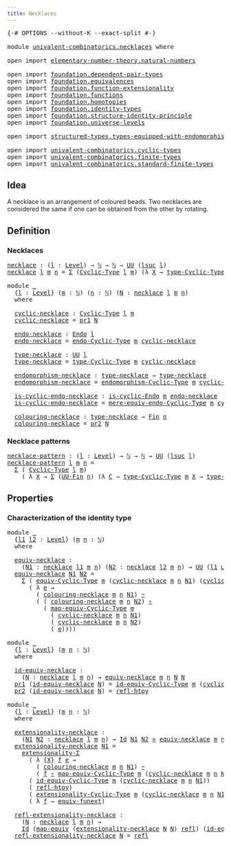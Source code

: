 ```yaml
---
title: Necklaces
---
```


<pre class="Agda"><a id="35" class="Symbol">{-#</a> <a id="39" class="Keyword">OPTIONS</a> <a id="47" class="Pragma">--without-K</a> <a id="59" class="Pragma">--exact-split</a> <a id="73" class="Symbol">#-}</a>

<a id="78" class="Keyword">module</a> <a id="85" href="univalent-combinatorics.necklaces.html" class="Module">univalent-combinatorics.necklaces</a> <a id="119" class="Keyword">where</a>

<a id="126" class="Keyword">open</a> <a id="131" class="Keyword">import</a> <a id="138" href="elementary-number-theory.natural-numbers.html" class="Module">elementary-number-theory.natural-numbers</a>

<a id="180" class="Keyword">open</a> <a id="185" class="Keyword">import</a> <a id="192" href="foundation.dependent-pair-types.html" class="Module">foundation.dependent-pair-types</a>
<a id="224" class="Keyword">open</a> <a id="229" class="Keyword">import</a> <a id="236" href="foundation.equivalences.html" class="Module">foundation.equivalences</a>
<a id="260" class="Keyword">open</a> <a id="265" class="Keyword">import</a> <a id="272" href="foundation.function-extensionality.html" class="Module">foundation.function-extensionality</a>
<a id="307" class="Keyword">open</a> <a id="312" class="Keyword">import</a> <a id="319" href="foundation.functions.html" class="Module">foundation.functions</a>
<a id="340" class="Keyword">open</a> <a id="345" class="Keyword">import</a> <a id="352" href="foundation.homotopies.html" class="Module">foundation.homotopies</a>
<a id="374" class="Keyword">open</a> <a id="379" class="Keyword">import</a> <a id="386" href="foundation.identity-types.html" class="Module">foundation.identity-types</a>
<a id="412" class="Keyword">open</a> <a id="417" class="Keyword">import</a> <a id="424" href="foundation.structure-identity-principle.html" class="Module">foundation.structure-identity-principle</a>
<a id="464" class="Keyword">open</a> <a id="469" class="Keyword">import</a> <a id="476" href="foundation.universe-levels.html" class="Module">foundation.universe-levels</a>

<a id="504" class="Keyword">open</a> <a id="509" class="Keyword">import</a> <a id="516" href="structured-types.types-equipped-with-endomorphisms.html" class="Module">structured-types.types-equipped-with-endomorphisms</a>

<a id="568" class="Keyword">open</a> <a id="573" class="Keyword">import</a> <a id="580" href="univalent-combinatorics.cyclic-types.html" class="Module">univalent-combinatorics.cyclic-types</a>
<a id="617" class="Keyword">open</a> <a id="622" class="Keyword">import</a> <a id="629" href="univalent-combinatorics.finite-types.html" class="Module">univalent-combinatorics.finite-types</a>
<a id="666" class="Keyword">open</a> <a id="671" class="Keyword">import</a> <a id="678" href="univalent-combinatorics.standard-finite-types.html" class="Module">univalent-combinatorics.standard-finite-types</a>
</pre>
## Idea

A necklace is an arrangement of coloured beads. Two necklaces are considered the same if one can be obtained from the other by rotating.

## Definition

### Necklaces

<pre class="Agda"><a id="necklace"></a><a id="914" href="univalent-combinatorics.necklaces.html#914" class="Function">necklace</a> <a id="923" class="Symbol">:</a> <a id="925" class="Symbol">(</a><a id="926" href="univalent-combinatorics.necklaces.html#926" class="Bound">l</a> <a id="928" class="Symbol">:</a> <a id="930" href="Agda.Primitive.html#597" class="Postulate">Level</a><a id="935" class="Symbol">)</a> <a id="937" class="Symbol">→</a> <a id="939" href="elementary-number-theory.natural-numbers.html#1530" class="Datatype">ℕ</a> <a id="941" class="Symbol">→</a> <a id="943" href="elementary-number-theory.natural-numbers.html#1530" class="Datatype">ℕ</a> <a id="945" class="Symbol">→</a> <a id="947" href="foundation-core.universe-levels.html#235" class="Primitive">UU</a> <a id="950" class="Symbol">(</a><a id="951" href="Agda.Primitive.html#780" class="Primitive">lsuc</a> <a id="956" href="univalent-combinatorics.necklaces.html#926" class="Bound">l</a><a id="957" class="Symbol">)</a>
<a id="959" href="univalent-combinatorics.necklaces.html#914" class="Function">necklace</a> <a id="968" href="univalent-combinatorics.necklaces.html#968" class="Bound">l</a> <a id="970" href="univalent-combinatorics.necklaces.html#970" class="Bound">m</a> <a id="972" href="univalent-combinatorics.necklaces.html#972" class="Bound">n</a> <a id="974" class="Symbol">=</a> <a id="976" href="foundation-core.dependent-pair-types.html#515" class="Record">Σ</a> <a id="978" class="Symbol">(</a><a id="979" href="univalent-combinatorics.cyclic-types.html#4237" class="Function">Cyclic-Type</a> <a id="991" href="univalent-combinatorics.necklaces.html#968" class="Bound">l</a> <a id="993" href="univalent-combinatorics.necklaces.html#970" class="Bound">m</a><a id="994" class="Symbol">)</a> <a id="996" class="Symbol">(λ</a> <a id="999" href="univalent-combinatorics.necklaces.html#999" class="Bound">X</a> <a id="1001" class="Symbol">→</a> <a id="1003" href="univalent-combinatorics.cyclic-types.html#4450" class="Function">type-Cyclic-Type</a> <a id="1020" href="univalent-combinatorics.necklaces.html#970" class="Bound">m</a> <a id="1022" href="univalent-combinatorics.necklaces.html#999" class="Bound">X</a> <a id="1024" class="Symbol">→</a> <a id="1026" href="univalent-combinatorics.standard-finite-types.html#2396" class="Function">Fin</a> <a id="1030" href="univalent-combinatorics.necklaces.html#972" class="Bound">n</a><a id="1031" class="Symbol">)</a>

<a id="1034" class="Keyword">module</a> <a id="1041" href="univalent-combinatorics.necklaces.html#1041" class="Module">_</a>
  <a id="1045" class="Symbol">{</a><a id="1046" href="univalent-combinatorics.necklaces.html#1046" class="Bound">l</a> <a id="1048" class="Symbol">:</a> <a id="1050" href="Agda.Primitive.html#597" class="Postulate">Level</a><a id="1055" class="Symbol">}</a> <a id="1057" class="Symbol">(</a><a id="1058" href="univalent-combinatorics.necklaces.html#1058" class="Bound">m</a> <a id="1060" class="Symbol">:</a> <a id="1062" href="elementary-number-theory.natural-numbers.html#1530" class="Datatype">ℕ</a><a id="1063" class="Symbol">)</a> <a id="1065" class="Symbol">(</a><a id="1066" href="univalent-combinatorics.necklaces.html#1066" class="Bound">n</a> <a id="1068" class="Symbol">:</a> <a id="1070" href="elementary-number-theory.natural-numbers.html#1530" class="Datatype">ℕ</a><a id="1071" class="Symbol">)</a> <a id="1073" class="Symbol">(</a><a id="1074" href="univalent-combinatorics.necklaces.html#1074" class="Bound">N</a> <a id="1076" class="Symbol">:</a> <a id="1078" href="univalent-combinatorics.necklaces.html#914" class="Function">necklace</a> <a id="1087" href="univalent-combinatorics.necklaces.html#1046" class="Bound">l</a> <a id="1089" href="univalent-combinatorics.necklaces.html#1058" class="Bound">m</a> <a id="1091" href="univalent-combinatorics.necklaces.html#1066" class="Bound">n</a><a id="1092" class="Symbol">)</a>
  <a id="1096" class="Keyword">where</a>

  <a id="1105" href="univalent-combinatorics.necklaces.html#1105" class="Function">cyclic-necklace</a> <a id="1121" class="Symbol">:</a> <a id="1123" href="univalent-combinatorics.cyclic-types.html#4237" class="Function">Cyclic-Type</a> <a id="1135" href="univalent-combinatorics.necklaces.html#1046" class="Bound">l</a> <a id="1137" href="univalent-combinatorics.necklaces.html#1058" class="Bound">m</a>
  <a id="1141" href="univalent-combinatorics.necklaces.html#1105" class="Function">cyclic-necklace</a> <a id="1157" class="Symbol">=</a> <a id="1159" href="foundation-core.dependent-pair-types.html#605" class="Field">pr1</a> <a id="1163" href="univalent-combinatorics.necklaces.html#1074" class="Bound">N</a>

  <a id="1168" href="univalent-combinatorics.necklaces.html#1168" class="Function">endo-necklace</a> <a id="1182" class="Symbol">:</a> <a id="1184" href="structured-types.types-equipped-with-endomorphisms.html#454" class="Function">Endo</a> <a id="1189" href="univalent-combinatorics.necklaces.html#1046" class="Bound">l</a>
  <a id="1193" href="univalent-combinatorics.necklaces.html#1168" class="Function">endo-necklace</a> <a id="1207" class="Symbol">=</a> <a id="1209" href="univalent-combinatorics.cyclic-types.html#4394" class="Function">endo-Cyclic-Type</a> <a id="1226" href="univalent-combinatorics.necklaces.html#1058" class="Bound">m</a> <a id="1228" href="univalent-combinatorics.necklaces.html#1105" class="Function">cyclic-necklace</a>

  <a id="1247" href="univalent-combinatorics.necklaces.html#1247" class="Function">type-necklace</a> <a id="1261" class="Symbol">:</a> <a id="1263" href="foundation-core.universe-levels.html#235" class="Primitive">UU</a> <a id="1266" href="univalent-combinatorics.necklaces.html#1046" class="Bound">l</a>
  <a id="1270" href="univalent-combinatorics.necklaces.html#1247" class="Function">type-necklace</a> <a id="1284" class="Symbol">=</a> <a id="1286" href="univalent-combinatorics.cyclic-types.html#4450" class="Function">type-Cyclic-Type</a> <a id="1303" href="univalent-combinatorics.necklaces.html#1058" class="Bound">m</a> <a id="1305" href="univalent-combinatorics.necklaces.html#1105" class="Function">cyclic-necklace</a>

  <a id="1324" href="univalent-combinatorics.necklaces.html#1324" class="Function">endomorphism-necklace</a> <a id="1346" class="Symbol">:</a> <a id="1348" href="univalent-combinatorics.necklaces.html#1247" class="Function">type-necklace</a> <a id="1362" class="Symbol">→</a> <a id="1364" href="univalent-combinatorics.necklaces.html#1247" class="Function">type-necklace</a>
  <a id="1380" href="univalent-combinatorics.necklaces.html#1324" class="Function">endomorphism-necklace</a> <a id="1402" class="Symbol">=</a> <a id="1404" href="univalent-combinatorics.cyclic-types.html#4525" class="Function">endomorphism-Cyclic-Type</a> <a id="1429" href="univalent-combinatorics.necklaces.html#1058" class="Bound">m</a> <a id="1431" href="univalent-combinatorics.necklaces.html#1105" class="Function">cyclic-necklace</a>

  <a id="1450" href="univalent-combinatorics.necklaces.html#1450" class="Function">is-cyclic-endo-necklace</a> <a id="1474" class="Symbol">:</a> <a id="1476" href="univalent-combinatorics.cyclic-types.html#4133" class="Function">is-cyclic-Endo</a> <a id="1491" href="univalent-combinatorics.necklaces.html#1058" class="Bound">m</a> <a id="1493" href="univalent-combinatorics.necklaces.html#1168" class="Function">endo-necklace</a>
  <a id="1509" href="univalent-combinatorics.necklaces.html#1450" class="Function">is-cyclic-endo-necklace</a> <a id="1533" class="Symbol">=</a> <a id="1535" href="univalent-combinatorics.cyclic-types.html#4655" class="Function">mere-equiv-endo-Cyclic-Type</a> <a id="1563" href="univalent-combinatorics.necklaces.html#1058" class="Bound">m</a> <a id="1565" href="univalent-combinatorics.necklaces.html#1105" class="Function">cyclic-necklace</a>

  <a id="1584" href="univalent-combinatorics.necklaces.html#1584" class="Function">colouring-necklace</a> <a id="1603" class="Symbol">:</a> <a id="1605" href="univalent-combinatorics.necklaces.html#1247" class="Function">type-necklace</a> <a id="1619" class="Symbol">→</a> <a id="1621" href="univalent-combinatorics.standard-finite-types.html#2396" class="Function">Fin</a> <a id="1625" href="univalent-combinatorics.necklaces.html#1066" class="Bound">n</a>
  <a id="1629" href="univalent-combinatorics.necklaces.html#1584" class="Function">colouring-necklace</a> <a id="1648" class="Symbol">=</a> <a id="1650" href="foundation-core.dependent-pair-types.html#617" class="Field">pr2</a> <a id="1654" href="univalent-combinatorics.necklaces.html#1074" class="Bound">N</a>
</pre>
### Necklace patterns

<pre class="Agda"><a id="necklace-pattern"></a><a id="1692" href="univalent-combinatorics.necklaces.html#1692" class="Function">necklace-pattern</a> <a id="1709" class="Symbol">:</a> <a id="1711" class="Symbol">(</a><a id="1712" href="univalent-combinatorics.necklaces.html#1712" class="Bound">l</a> <a id="1714" class="Symbol">:</a> <a id="1716" href="Agda.Primitive.html#597" class="Postulate">Level</a><a id="1721" class="Symbol">)</a> <a id="1723" class="Symbol">→</a> <a id="1725" href="elementary-number-theory.natural-numbers.html#1530" class="Datatype">ℕ</a> <a id="1727" class="Symbol">→</a> <a id="1729" href="elementary-number-theory.natural-numbers.html#1530" class="Datatype">ℕ</a> <a id="1731" class="Symbol">→</a> <a id="1733" href="foundation-core.universe-levels.html#235" class="Primitive">UU</a> <a id="1736" class="Symbol">(</a><a id="1737" href="Agda.Primitive.html#780" class="Primitive">lsuc</a> <a id="1742" href="univalent-combinatorics.necklaces.html#1712" class="Bound">l</a><a id="1743" class="Symbol">)</a>
<a id="1745" href="univalent-combinatorics.necklaces.html#1692" class="Function">necklace-pattern</a> <a id="1762" href="univalent-combinatorics.necklaces.html#1762" class="Bound">l</a> <a id="1764" href="univalent-combinatorics.necklaces.html#1764" class="Bound">m</a> <a id="1766" href="univalent-combinatorics.necklaces.html#1766" class="Bound">n</a> <a id="1768" class="Symbol">=</a>
  <a id="1772" href="foundation-core.dependent-pair-types.html#515" class="Record">Σ</a> <a id="1774" class="Symbol">(</a> <a id="1776" href="univalent-combinatorics.cyclic-types.html#4237" class="Function">Cyclic-Type</a> <a id="1788" href="univalent-combinatorics.necklaces.html#1762" class="Bound">l</a> <a id="1790" href="univalent-combinatorics.necklaces.html#1764" class="Bound">m</a><a id="1791" class="Symbol">)</a>
    <a id="1797" class="Symbol">(</a> <a id="1799" class="Symbol">λ</a> <a id="1801" href="univalent-combinatorics.necklaces.html#1801" class="Bound">X</a> <a id="1803" class="Symbol">→</a> <a id="1805" href="foundation-core.dependent-pair-types.html#515" class="Record">Σ</a> <a id="1807" class="Symbol">(</a><a id="1808" href="univalent-combinatorics.finite-types.html#5864" class="Function">UU-Fin</a> <a id="1815" href="univalent-combinatorics.necklaces.html#1766" class="Bound">n</a><a id="1816" class="Symbol">)</a> <a id="1818" class="Symbol">(λ</a> <a id="1821" href="univalent-combinatorics.necklaces.html#1821" class="Bound">C</a> <a id="1823" class="Symbol">→</a> <a id="1825" href="univalent-combinatorics.cyclic-types.html#4450" class="Function">type-Cyclic-Type</a> <a id="1842" href="univalent-combinatorics.necklaces.html#1764" class="Bound">m</a> <a id="1844" href="univalent-combinatorics.necklaces.html#1801" class="Bound">X</a> <a id="1846" class="Symbol">→</a> <a id="1848" href="univalent-combinatorics.finite-types.html#5926" class="Function">type-UU-Fin</a> <a id="1860" href="univalent-combinatorics.necklaces.html#1766" class="Bound">n</a> <a id="1862" href="univalent-combinatorics.necklaces.html#1821" class="Bound">C</a><a id="1863" class="Symbol">))</a>
</pre>
## Properties

### Characterization of the identity type

<pre class="Agda"><a id="1937" class="Keyword">module</a> <a id="1944" href="univalent-combinatorics.necklaces.html#1944" class="Module">_</a>
  <a id="1948" class="Symbol">{</a><a id="1949" href="univalent-combinatorics.necklaces.html#1949" class="Bound">l1</a> <a id="1952" href="univalent-combinatorics.necklaces.html#1952" class="Bound">l2</a> <a id="1955" class="Symbol">:</a> <a id="1957" href="Agda.Primitive.html#597" class="Postulate">Level</a><a id="1962" class="Symbol">}</a> <a id="1964" class="Symbol">(</a><a id="1965" href="univalent-combinatorics.necklaces.html#1965" class="Bound">m</a> <a id="1967" href="univalent-combinatorics.necklaces.html#1967" class="Bound">n</a> <a id="1969" class="Symbol">:</a> <a id="1971" href="elementary-number-theory.natural-numbers.html#1530" class="Datatype">ℕ</a><a id="1972" class="Symbol">)</a>
  <a id="1976" class="Keyword">where</a>
  
  <a id="1987" href="univalent-combinatorics.necklaces.html#1987" class="Function">equiv-necklace</a> <a id="2002" class="Symbol">:</a>
    <a id="2008" class="Symbol">(</a><a id="2009" href="univalent-combinatorics.necklaces.html#2009" class="Bound">N1</a> <a id="2012" class="Symbol">:</a> <a id="2014" href="univalent-combinatorics.necklaces.html#914" class="Function">necklace</a> <a id="2023" href="univalent-combinatorics.necklaces.html#1949" class="Bound">l1</a> <a id="2026" href="univalent-combinatorics.necklaces.html#1965" class="Bound">m</a> <a id="2028" href="univalent-combinatorics.necklaces.html#1967" class="Bound">n</a><a id="2029" class="Symbol">)</a> <a id="2031" class="Symbol">(</a><a id="2032" href="univalent-combinatorics.necklaces.html#2032" class="Bound">N2</a> <a id="2035" class="Symbol">:</a> <a id="2037" href="univalent-combinatorics.necklaces.html#914" class="Function">necklace</a> <a id="2046" href="univalent-combinatorics.necklaces.html#1952" class="Bound">l2</a> <a id="2049" href="univalent-combinatorics.necklaces.html#1965" class="Bound">m</a> <a id="2051" href="univalent-combinatorics.necklaces.html#1967" class="Bound">n</a><a id="2052" class="Symbol">)</a> <a id="2054" class="Symbol">→</a> <a id="2056" href="foundation-core.universe-levels.html#235" class="Primitive">UU</a> <a id="2059" class="Symbol">(</a><a id="2060" href="univalent-combinatorics.necklaces.html#1949" class="Bound">l1</a> <a id="2063" href="Agda.Primitive.html#810" class="Primitive Operator">⊔</a> <a id="2065" href="univalent-combinatorics.necklaces.html#1952" class="Bound">l2</a><a id="2067" class="Symbol">)</a>
  <a id="2071" href="univalent-combinatorics.necklaces.html#1987" class="Function">equiv-necklace</a> <a id="2086" href="univalent-combinatorics.necklaces.html#2086" class="Bound">N1</a> <a id="2089" href="univalent-combinatorics.necklaces.html#2089" class="Bound">N2</a> <a id="2092" class="Symbol">=</a>
    <a id="2098" href="foundation-core.dependent-pair-types.html#515" class="Record">Σ</a> <a id="2100" class="Symbol">(</a> <a id="2102" href="univalent-combinatorics.cyclic-types.html#6284" class="Function">equiv-Cyclic-Type</a> <a id="2120" href="univalent-combinatorics.necklaces.html#1965" class="Bound">m</a> <a id="2122" class="Symbol">(</a><a id="2123" href="univalent-combinatorics.necklaces.html#1105" class="Function">cyclic-necklace</a> <a id="2139" href="univalent-combinatorics.necklaces.html#1965" class="Bound">m</a> <a id="2141" href="univalent-combinatorics.necklaces.html#1967" class="Bound">n</a> <a id="2143" href="univalent-combinatorics.necklaces.html#2086" class="Bound">N1</a><a id="2145" class="Symbol">)</a> <a id="2147" class="Symbol">(</a><a id="2148" href="univalent-combinatorics.necklaces.html#1105" class="Function">cyclic-necklace</a> <a id="2164" href="univalent-combinatorics.necklaces.html#1965" class="Bound">m</a> <a id="2166" href="univalent-combinatorics.necklaces.html#1967" class="Bound">n</a> <a id="2168" href="univalent-combinatorics.necklaces.html#2089" class="Bound">N2</a><a id="2170" class="Symbol">))</a>
      <a id="2179" class="Symbol">(</a> <a id="2181" class="Symbol">λ</a> <a id="2183" href="univalent-combinatorics.necklaces.html#2183" class="Bound">e</a> <a id="2185" class="Symbol">→</a>
        <a id="2195" class="Symbol">(</a> <a id="2197" href="univalent-combinatorics.necklaces.html#1584" class="Function">colouring-necklace</a> <a id="2216" href="univalent-combinatorics.necklaces.html#1965" class="Bound">m</a> <a id="2218" href="univalent-combinatorics.necklaces.html#1967" class="Bound">n</a> <a id="2220" href="univalent-combinatorics.necklaces.html#2086" class="Bound">N1</a><a id="2222" class="Symbol">)</a> <a id="2224" href="foundation-core.homotopies.html#627" class="Function Operator">~</a>
        <a id="2234" class="Symbol">(</a> <a id="2236" class="Symbol">(</a> <a id="2238" href="univalent-combinatorics.necklaces.html#1584" class="Function">colouring-necklace</a> <a id="2257" href="univalent-combinatorics.necklaces.html#1965" class="Bound">m</a> <a id="2259" href="univalent-combinatorics.necklaces.html#1967" class="Bound">n</a> <a id="2261" href="univalent-combinatorics.necklaces.html#2089" class="Bound">N2</a><a id="2263" class="Symbol">)</a> <a id="2265" href="foundation-core.functions.html#420" class="Function Operator">∘</a>
          <a id="2277" class="Symbol">(</a> <a id="2279" href="univalent-combinatorics.cyclic-types.html#6591" class="Function">map-equiv-Cyclic-Type</a> <a id="2301" href="univalent-combinatorics.necklaces.html#1965" class="Bound">m</a>
            <a id="2315" class="Symbol">(</a> <a id="2317" href="univalent-combinatorics.necklaces.html#1105" class="Function">cyclic-necklace</a> <a id="2333" href="univalent-combinatorics.necklaces.html#1965" class="Bound">m</a> <a id="2335" href="univalent-combinatorics.necklaces.html#1967" class="Bound">n</a> <a id="2337" href="univalent-combinatorics.necklaces.html#2086" class="Bound">N1</a><a id="2339" class="Symbol">)</a>
            <a id="2353" class="Symbol">(</a> <a id="2355" href="univalent-combinatorics.necklaces.html#1105" class="Function">cyclic-necklace</a> <a id="2371" href="univalent-combinatorics.necklaces.html#1965" class="Bound">m</a> <a id="2373" href="univalent-combinatorics.necklaces.html#1967" class="Bound">n</a> <a id="2375" href="univalent-combinatorics.necklaces.html#2089" class="Bound">N2</a><a id="2377" class="Symbol">)</a>
            <a id="2391" class="Symbol">(</a> <a id="2393" href="univalent-combinatorics.necklaces.html#2183" class="Bound">e</a><a id="2394" class="Symbol">))))</a>

<a id="2400" class="Keyword">module</a> <a id="2407" href="univalent-combinatorics.necklaces.html#2407" class="Module">_</a>
  <a id="2411" class="Symbol">{</a><a id="2412" href="univalent-combinatorics.necklaces.html#2412" class="Bound">l</a> <a id="2414" class="Symbol">:</a> <a id="2416" href="Agda.Primitive.html#597" class="Postulate">Level</a><a id="2421" class="Symbol">}</a> <a id="2423" class="Symbol">(</a><a id="2424" href="univalent-combinatorics.necklaces.html#2424" class="Bound">m</a> <a id="2426" href="univalent-combinatorics.necklaces.html#2426" class="Bound">n</a> <a id="2428" class="Symbol">:</a> <a id="2430" href="elementary-number-theory.natural-numbers.html#1530" class="Datatype">ℕ</a><a id="2431" class="Symbol">)</a>
  <a id="2435" class="Keyword">where</a>

  <a id="2444" href="univalent-combinatorics.necklaces.html#2444" class="Function">id-equiv-necklace</a> <a id="2462" class="Symbol">:</a>
    <a id="2468" class="Symbol">(</a><a id="2469" href="univalent-combinatorics.necklaces.html#2469" class="Bound">N</a> <a id="2471" class="Symbol">:</a> <a id="2473" href="univalent-combinatorics.necklaces.html#914" class="Function">necklace</a> <a id="2482" href="univalent-combinatorics.necklaces.html#2412" class="Bound">l</a> <a id="2484" href="univalent-combinatorics.necklaces.html#2424" class="Bound">m</a> <a id="2486" href="univalent-combinatorics.necklaces.html#2426" class="Bound">n</a><a id="2487" class="Symbol">)</a> <a id="2489" class="Symbol">→</a> <a id="2491" href="univalent-combinatorics.necklaces.html#1987" class="Function">equiv-necklace</a> <a id="2506" href="univalent-combinatorics.necklaces.html#2424" class="Bound">m</a> <a id="2508" href="univalent-combinatorics.necklaces.html#2426" class="Bound">n</a> <a id="2510" href="univalent-combinatorics.necklaces.html#2469" class="Bound">N</a> <a id="2512" href="univalent-combinatorics.necklaces.html#2469" class="Bound">N</a>
  <a id="2516" href="foundation-core.dependent-pair-types.html#605" class="Field">pr1</a> <a id="2520" class="Symbol">(</a><a id="2521" href="univalent-combinatorics.necklaces.html#2444" class="Function">id-equiv-necklace</a> <a id="2539" href="univalent-combinatorics.necklaces.html#2539" class="Bound">N</a><a id="2540" class="Symbol">)</a> <a id="2542" class="Symbol">=</a> <a id="2544" href="univalent-combinatorics.cyclic-types.html#7123" class="Function">id-equiv-Cyclic-Type</a> <a id="2565" href="univalent-combinatorics.necklaces.html#2424" class="Bound">m</a> <a id="2567" class="Symbol">(</a><a id="2568" href="univalent-combinatorics.necklaces.html#1105" class="Function">cyclic-necklace</a> <a id="2584" href="univalent-combinatorics.necklaces.html#2424" class="Bound">m</a> <a id="2586" href="univalent-combinatorics.necklaces.html#2426" class="Bound">n</a> <a id="2588" href="univalent-combinatorics.necklaces.html#2539" class="Bound">N</a><a id="2589" class="Symbol">)</a>
  <a id="2593" href="foundation-core.dependent-pair-types.html#617" class="Field">pr2</a> <a id="2597" class="Symbol">(</a><a id="2598" href="univalent-combinatorics.necklaces.html#2444" class="Function">id-equiv-necklace</a> <a id="2616" href="univalent-combinatorics.necklaces.html#2616" class="Bound">N</a><a id="2617" class="Symbol">)</a> <a id="2619" class="Symbol">=</a> <a id="2621" href="foundation-core.homotopies.html#741" class="Function">refl-htpy</a>

<a id="2632" class="Keyword">module</a> <a id="2639" href="univalent-combinatorics.necklaces.html#2639" class="Module">_</a>
  <a id="2643" class="Symbol">{</a><a id="2644" href="univalent-combinatorics.necklaces.html#2644" class="Bound">l</a> <a id="2646" class="Symbol">:</a> <a id="2648" href="Agda.Primitive.html#597" class="Postulate">Level</a><a id="2653" class="Symbol">}</a> <a id="2655" class="Symbol">(</a><a id="2656" href="univalent-combinatorics.necklaces.html#2656" class="Bound">m</a> <a id="2658" href="univalent-combinatorics.necklaces.html#2658" class="Bound">n</a> <a id="2660" class="Symbol">:</a> <a id="2662" href="elementary-number-theory.natural-numbers.html#1530" class="Datatype">ℕ</a><a id="2663" class="Symbol">)</a>
  <a id="2667" class="Keyword">where</a>
  
  <a id="2678" href="univalent-combinatorics.necklaces.html#2678" class="Function">extensionality-necklace</a> <a id="2702" class="Symbol">:</a>
    <a id="2708" class="Symbol">(</a><a id="2709" href="univalent-combinatorics.necklaces.html#2709" class="Bound">N1</a> <a id="2712" href="univalent-combinatorics.necklaces.html#2712" class="Bound">N2</a> <a id="2715" class="Symbol">:</a> <a id="2717" href="univalent-combinatorics.necklaces.html#914" class="Function">necklace</a> <a id="2726" href="univalent-combinatorics.necklaces.html#2644" class="Bound">l</a> <a id="2728" href="univalent-combinatorics.necklaces.html#2656" class="Bound">m</a> <a id="2730" href="univalent-combinatorics.necklaces.html#2658" class="Bound">n</a><a id="2731" class="Symbol">)</a> <a id="2733" class="Symbol">→</a> <a id="2735" href="foundation-core.identity-types.html#1767" class="Datatype">Id</a> <a id="2738" href="univalent-combinatorics.necklaces.html#2709" class="Bound">N1</a> <a id="2741" href="univalent-combinatorics.necklaces.html#2712" class="Bound">N2</a> <a id="2744" href="foundation-core.equivalences.html#1621" class="Function Operator">≃</a> <a id="2746" href="univalent-combinatorics.necklaces.html#1987" class="Function">equiv-necklace</a> <a id="2761" href="univalent-combinatorics.necklaces.html#2656" class="Bound">m</a> <a id="2763" href="univalent-combinatorics.necklaces.html#2658" class="Bound">n</a> <a id="2765" href="univalent-combinatorics.necklaces.html#2709" class="Bound">N1</a> <a id="2768" href="univalent-combinatorics.necklaces.html#2712" class="Bound">N2</a>
  <a id="2773" href="univalent-combinatorics.necklaces.html#2678" class="Function">extensionality-necklace</a> <a id="2797" href="univalent-combinatorics.necklaces.html#2797" class="Bound">N1</a> <a id="2800" class="Symbol">=</a>
    <a id="2806" href="foundation.structure-identity-principle.html#2994" class="Function">extensionality-Σ</a>
      <a id="2829" class="Symbol">(</a> <a id="2831" class="Symbol">λ</a> <a id="2833" class="Symbol">{</a><a id="2834" href="univalent-combinatorics.necklaces.html#2834" class="Bound">X</a><a id="2835" class="Symbol">}</a> <a id="2837" href="univalent-combinatorics.necklaces.html#2837" class="Bound">f</a> <a id="2839" href="univalent-combinatorics.necklaces.html#2839" class="Bound">e</a> <a id="2841" class="Symbol">→</a>
        <a id="2851" class="Symbol">(</a> <a id="2853" href="univalent-combinatorics.necklaces.html#1584" class="Function">colouring-necklace</a> <a id="2872" href="univalent-combinatorics.necklaces.html#2656" class="Bound">m</a> <a id="2874" href="univalent-combinatorics.necklaces.html#2658" class="Bound">n</a> <a id="2876" href="univalent-combinatorics.necklaces.html#2797" class="Bound">N1</a><a id="2878" class="Symbol">)</a> <a id="2880" href="foundation-core.homotopies.html#627" class="Function Operator">~</a>
        <a id="2890" class="Symbol">(</a> <a id="2892" href="univalent-combinatorics.necklaces.html#2837" class="Bound">f</a> <a id="2894" href="foundation-core.functions.html#420" class="Function Operator">∘</a> <a id="2896" href="univalent-combinatorics.cyclic-types.html#6591" class="Function">map-equiv-Cyclic-Type</a> <a id="2918" href="univalent-combinatorics.necklaces.html#2656" class="Bound">m</a> <a id="2920" class="Symbol">(</a><a id="2921" href="univalent-combinatorics.necklaces.html#1105" class="Function">cyclic-necklace</a> <a id="2937" href="univalent-combinatorics.necklaces.html#2656" class="Bound">m</a> <a id="2939" href="univalent-combinatorics.necklaces.html#2658" class="Bound">n</a> <a id="2941" href="univalent-combinatorics.necklaces.html#2797" class="Bound">N1</a><a id="2943" class="Symbol">)</a> <a id="2945" href="univalent-combinatorics.necklaces.html#2834" class="Bound">X</a> <a id="2947" href="univalent-combinatorics.necklaces.html#2839" class="Bound">e</a><a id="2948" class="Symbol">))</a>
      <a id="2957" class="Symbol">(</a> <a id="2959" href="univalent-combinatorics.cyclic-types.html#7123" class="Function">id-equiv-Cyclic-Type</a> <a id="2980" href="univalent-combinatorics.necklaces.html#2656" class="Bound">m</a> <a id="2982" class="Symbol">(</a><a id="2983" href="univalent-combinatorics.necklaces.html#1105" class="Function">cyclic-necklace</a> <a id="2999" href="univalent-combinatorics.necklaces.html#2656" class="Bound">m</a> <a id="3001" href="univalent-combinatorics.necklaces.html#2658" class="Bound">n</a> <a id="3003" href="univalent-combinatorics.necklaces.html#2797" class="Bound">N1</a><a id="3005" class="Symbol">))</a>
      <a id="3014" class="Symbol">(</a> <a id="3016" href="foundation-core.homotopies.html#741" class="Function">refl-htpy</a><a id="3025" class="Symbol">)</a>
      <a id="3033" class="Symbol">(</a> <a id="3035" href="univalent-combinatorics.cyclic-types.html#8180" class="Function">extensionality-Cyclic-Type</a> <a id="3062" href="univalent-combinatorics.necklaces.html#2656" class="Bound">m</a> <a id="3064" class="Symbol">(</a><a id="3065" href="univalent-combinatorics.necklaces.html#1105" class="Function">cyclic-necklace</a> <a id="3081" href="univalent-combinatorics.necklaces.html#2656" class="Bound">m</a> <a id="3083" href="univalent-combinatorics.necklaces.html#2658" class="Bound">n</a> <a id="3085" href="univalent-combinatorics.necklaces.html#2797" class="Bound">N1</a><a id="3087" class="Symbol">))</a>
      <a id="3096" class="Symbol">(</a> <a id="3098" class="Symbol">λ</a> <a id="3100" href="univalent-combinatorics.necklaces.html#3100" class="Bound">f</a> <a id="3102" class="Symbol">→</a> <a id="3104" href="foundation-core.function-extensionality.html#1301" class="Function">equiv-funext</a><a id="3116" class="Symbol">)</a>

  <a id="3121" href="univalent-combinatorics.necklaces.html#3121" class="Function">refl-extensionality-necklace</a> <a id="3150" class="Symbol">:</a>
    <a id="3156" class="Symbol">(</a><a id="3157" href="univalent-combinatorics.necklaces.html#3157" class="Bound">N</a> <a id="3159" class="Symbol">:</a> <a id="3161" href="univalent-combinatorics.necklaces.html#914" class="Function">necklace</a> <a id="3170" href="univalent-combinatorics.necklaces.html#2644" class="Bound">l</a> <a id="3172" href="univalent-combinatorics.necklaces.html#2656" class="Bound">m</a> <a id="3174" href="univalent-combinatorics.necklaces.html#2658" class="Bound">n</a><a id="3175" class="Symbol">)</a> <a id="3177" class="Symbol">→</a>
    <a id="3183" href="foundation-core.identity-types.html#1767" class="Datatype">Id</a> <a id="3186" class="Symbol">(</a><a id="3187" href="foundation-core.equivalences.html#1821" class="Function">map-equiv</a> <a id="3197" class="Symbol">(</a><a id="3198" href="univalent-combinatorics.necklaces.html#2678" class="Function">extensionality-necklace</a> <a id="3222" href="univalent-combinatorics.necklaces.html#3157" class="Bound">N</a> <a id="3224" href="univalent-combinatorics.necklaces.html#3157" class="Bound">N</a><a id="3225" class="Symbol">)</a> <a id="3227" href="foundation-core.identity-types.html#1820" class="InductiveConstructor">refl</a><a id="3231" class="Symbol">)</a> <a id="3233" class="Symbol">(</a><a id="3234" href="univalent-combinatorics.necklaces.html#2444" class="Function">id-equiv-necklace</a> <a id="3252" href="univalent-combinatorics.necklaces.html#2656" class="Bound">m</a> <a id="3254" href="univalent-combinatorics.necklaces.html#2658" class="Bound">n</a> <a id="3256" href="univalent-combinatorics.necklaces.html#3157" class="Bound">N</a><a id="3257" class="Symbol">)</a>
  <a id="3261" href="univalent-combinatorics.necklaces.html#3121" class="Function">refl-extensionality-necklace</a> <a id="3290" href="univalent-combinatorics.necklaces.html#3290" class="Bound">N</a> <a id="3292" class="Symbol">=</a> <a id="3294" href="foundation-core.identity-types.html#1820" class="InductiveConstructor">refl</a>
</pre>